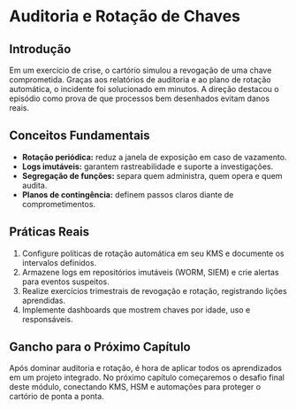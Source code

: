 # Auditoria e Rotação de Chaves

## Introdução

Em um exercício de crise, o cartório simulou a revogação de uma chave comprometida. Graças aos relatórios de auditoria e ao plano de rotação automática, o incidente foi solucionado em minutos. A direção destacou o episódio como prova de que processos bem desenhados evitam danos reais.

## Conceitos Fundamentais

- **Rotação periódica:** reduz a janela de exposição em caso de vazamento.
- **Logs imutáveis:** garantem rastreabilidade e suporte a investigações.
- **Segregação de funções:** separa quem administra, quem opera e quem audita.
- **Planos de contingência:** definem passos claros diante de comprometimentos.

## Práticas Reais

1. Configure políticas de rotação automática em seu KMS e documente os intervalos definidos.
2. Armazene logs em repositórios imutáveis (WORM, SIEM) e crie alertas para eventos suspeitos.
3. Realize exercícios trimestrais de revogação e rotação, registrando lições aprendidas.
4. Implemente dashboards que mostrem chaves por idade, uso e responsáveis.

## Gancho para o Próximo Capítulo

Após dominar auditoria e rotação, é hora de aplicar todos os aprendizados em um projeto integrado. No próximo capítulo começaremos o desafio final deste módulo, conectando KMS, HSM e automações para proteger o cartório de ponta a ponta.
